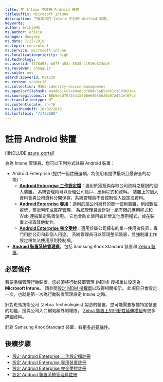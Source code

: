 ```yaml
---
title: 在 Intune 中註冊 Android 裝置
titleSuffix: Microsoft Intune
description: 了解如何在 Intune 中註冊 Android 裝置。
keywords: ''
author: ErikjeMS
ms.author: erikje
manager: dougeby
ms.date: 7/23/2019
ms.topic: conceptual
ms.service: microsoft-intune
ms.localizationpriority: high
ms.technology: ''
ms.assetid: f276d98c-b077-452a-8835-41919d674db5
ms.reviewer: chmaguir
ms.suite: ems
search.appverid: MET150
ms.custom: seodec18
ms.collection: M365-identity-device-management
ms.openlocfilehash: 4a9de31ce7a08edcb7dddc6a65a061c1883021e4
ms.sourcegitcommit: 88b6e6d70f5fa15708e640f6e20b97a442ef07c5
ms.translationtype: HT
ms.contentlocale: zh-TW
ms.lasthandoff: 10/02/2019
ms.locfileid: "71723589"
---
```

# <a name="enroll-android-devices"></a>註冊 Android 裝置

[!INCLUDE [azure_portal](../includes/azure_portal.md)]

身為 Intune 管理員，您可以下列方式註冊 Android 裝置：
- Android Enterprise (提供一組註冊選項，為使用者提供最新且最安全的功能)：
    - [**Android Enterprise 工作設定檔**](android-work-profile-enroll.md)：適用於獲授與存取公司資料之權限的個人裝置。 系統管理員可以管理公司帳戶、應用程式和資料。 裝置上的個人資料會與公司資料分開保存，系統管理員不會控制個人設定或資料。 
    - [**Android Enterprise 專用**](android-kiosk-enroll.md)：適用於屬公司擁有的單一使用裝置，例如數位招牌，票證列印或庫存管理。 系統管理員會針對一組有限的應用程式和 Web 連結鎖定裝置使用。 它也會防止使用者新增其他應用程式，或在裝置上採取其他動作。
    - [**Android Enterprise 完全受控**](android-fully-managed-enroll.md)：適用於屬公司擁有的單一使用者裝置，專門用於公司和非個人用途。 系統管理員可以管理整部裝置，並強制讓工作設定檔無法使用原則控制項。 
- [**Android 裝置系統管理員**](android-enroll-device-administrator.md)，包括 Samsung Knox Standard 裝置和 [Zebra 裝置](../configuration/android-zebra-mx-overview.md)。 

## <a name="prerequisites"></a>必要條件

若要準備管理行動裝置，您必須將行動裝置管理 (MDM) 授權單位設定為 **Microsoft Intune**。 請參閱[設定 MDM 授權單](../fundamentals/mdm-authority-set.md)以取得相關指示。 此項目只會設定一次，也就是第一次為行動裝置管理設定 Intune 之時。

針對斑馬技術公司 (Zebra Technologies) 製造的裝置，您可能需要根據特定裝置的功能，授與公司入口網站額外的權限。 [Zebra 裝置上的行動性延伸模組](../configuration/android-zebra-mx-overview.md)有更多詳細資料。

針對 Samsung Knox Standard 裝置，有[更多必要條件](android-samsung-knox-mobile-enroll.md)。

## <a name="next-steps"></a>後續步驟

- [設定 Android Enterprise 工作設定檔註冊](android-work-profile-enroll.md)
- [設定 Android Enterprise 專用裝置註冊](android-kiosk-enroll.md)
- [設定 Android Enterprise 完全受控註冊](android-fully-managed-enroll.md)
- [設定 Android 裝置系統管理員註冊](android-enroll-device-administrator.md)

